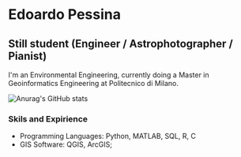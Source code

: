 # Edoardo Pessina

## Still student (Engineer / Astrophotographer / Pianist)

I'm an Environmental Engineering, currently doing a Master in Geoinformatics Engineering at Politecnico di Milano.  

![Anurag's GitHub stats](https://github-readme-stats.vercel.app/api?username=astroedo&show_icons=true&theme=radical)


### Skils and Expirience 

* Programming Languages: Python, MATLAB, SQL, R, C
* GIS Software: QGIS, ArcGIS;

<!--
**astroedo/astroedo** is a ✨ _special_ ✨ repository because its `README.md` (this file) appears on your GitHub profile.

Here are some ideas to get you started:

- 🔭 I’m currently working on ...
- 🌱 I’m currently learning ...
- 👯 I’m looking to collaborate on ...
- 🤔 I’m looking for help with ...
- 💬 Ask me about ...
- 📫 How to reach me: ...
- 😄 Pronouns: ...
- ⚡ Fun fact: ...
-->

